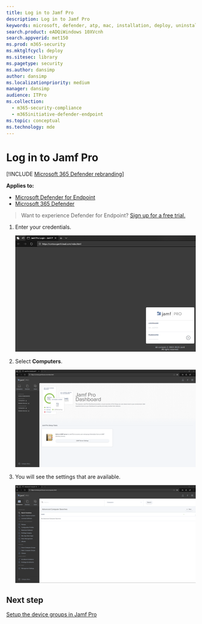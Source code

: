 ```yaml
---
title: Log in to Jamf Pro
description: Log in to Jamf Pro
keywords: microsoft, defender, atp, mac, installation, deploy, uninstallation, intune, jamfpro, macos, catalina, mojave, high sierra
search.product: eADQiWindows 10XVcnh
search.appverid: met150
ms.prod: m365-security
ms.mktglfcycl: deploy
ms.sitesec: library
ms.pagetype: security
ms.author: dansimp
author: dansimp
ms.localizationpriority: medium
manager: dansimp
audience: ITPro
ms.collection: 
  - m365-security-compliance
  - m365initiative-defender-endpoint
ms.topic: conceptual
ms.technology: mde
---
```


# Log in to Jamf Pro

[!INCLUDE [Microsoft 365 Defender rebranding](../../includes/microsoft-defender.md)]

**Applies to:**
- [Microsoft Defender for Endpoint](https://go.microsoft.com/fwlink/p/?linkid=2154037)
- [Microsoft 365 Defender](https://go.microsoft.com/fwlink/p/?linkid=2118804)

> Want to experience Defender for Endpoint? [Sign up for a free trial.](https://www.microsoft.com/microsoft-365/windows/microsoft-defender-atp?ocid=docs-wdatp-investigateip-abovefoldlink)

1. Enter your credentials.

    ![Image of Jamf Pro dashboard1](images/jamf-pro-portal1.png)

2. Select **Computers**.

    ![Image of Jamf Pro dashboard2](images/jamf-pro-dashboard.png)

3. You will see the settings that are available.

     ![Image of Jamf Pro dashboard3](images/jamfpro-settings.png)


## Next step
[Setup the device groups in Jamf Pro](mac-jamfpro-device-groups.md)

